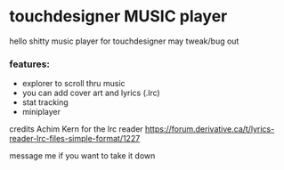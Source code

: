 # touchdesigner MUSIC player
hello
shitty music player for touchdesigner
may tweak/bug out

### features:
* explorer to scroll thru music
* you can add cover art and lyrics (.lrc)
* stat tracking 
* miniplayer

credits
Achim Kern for the lrc reader
https://forum.derivative.ca/t/lyrics-reader-lrc-files-simple-format/1227

message me if you want to take it down
